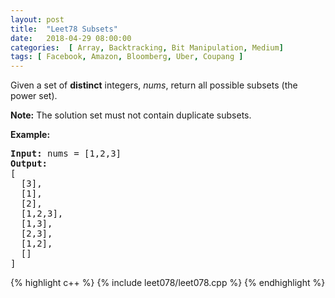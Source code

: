 ```yaml
---
layout: post
title:  "Leet78 Subsets"
date:   2018-04-29 08:00:00
categories:  [ Array, Backtracking, Bit Manipulation, Medium]
tags: [ Facebook, Amazon, Bloomberg, Uber, Coupang ]
---
```


<div><p>Given a set of <strong>distinct</strong> integers, <em>nums</em>, return all possible subsets (the power set).</p>

<p><strong>Note:</strong> The solution set must not contain duplicate subsets.</p>

<p><strong>Example:</strong></p>

<pre><strong>Input:</strong> nums = [1,2,3]
<strong>Output:</strong>
[
  [3],
&nbsp; [1],
&nbsp; [2],
&nbsp; [1,2,3],
&nbsp; [1,3],
&nbsp; [2,3],
&nbsp; [1,2],
&nbsp; []
]</pre>
</div>

{% highlight c++ %}
{% include leet078/leet078.cpp %}
{% endhighlight %}
